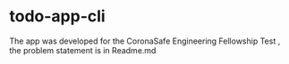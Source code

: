# todo-app-cli
The app was developed for the CoronaSafe Engineering Fellowship Test , the problem statement is in Readme.md

